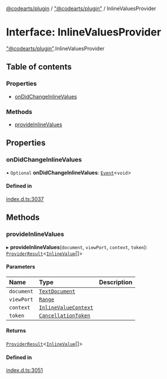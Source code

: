 [@codearts/plugin](../README.md) / ["@codearts/plugin"](../modules/_codearts_plugin_.md) / InlineValuesProvider

# Interface: InlineValuesProvider

["@codearts/plugin"](../modules/_codearts_plugin_.md).InlineValuesProvider

## Table of contents

### Properties

- [onDidChangeInlineValues](codearts_plugin_.InlineValuesProvider.md#ondidchangeinlinevalues)

### Methods

- [provideInlineValues](codearts_plugin_.InlineValuesProvider.md#provideinlinevalues)

## Properties

### onDidChangeInlineValues

• `Optional` **onDidChangeInlineValues**: [`Event`](codearts_plugin_.Event.md)<`void`\>

#### Defined in

[index.d.ts:3037](https://github.com/huaweicloud/cloudide-plugin-api/blob/203b986/index.d.ts#L3037)

## Methods

### provideInlineValues

▸ **provideInlineValues**(`document`, `viewPort`, `context`, `token`): [`ProviderResult`](../modules/_codearts_plugin_.md#providerresult)<[`InlineValue`](../modules/_codearts_plugin_.md#inlinevalue)[]\>

#### Parameters

| Name | Type | Description |
| :------ | :------ | :------ |
| `document` | [`TextDocument`](codearts_plugin_.TextDocument.md) |  |
| `viewPort` | [`Range`](../classes/codearts_plugin_.Range.md) |  |
| `context` | [`InlineValueContext`](codearts_plugin_.InlineValueContext.md) |  |
| `token` | [`CancellationToken`](codearts_plugin_.CancellationToken.md) |  |

#### Returns

[`ProviderResult`](../modules/_codearts_plugin_.md#providerresult)<[`InlineValue`](../modules/_codearts_plugin_.md#inlinevalue)[]\>

#### Defined in

[index.d.ts:3051](https://github.com/huaweicloud/cloudide-plugin-api/blob/203b986/index.d.ts#L3051)
